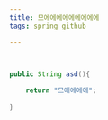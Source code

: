 ```yaml
---
title: 므에에에에에에에에에
tags: spring github

---
```


```java


public String asd(){
	
	return "므에에에에";
	
}
	



```
